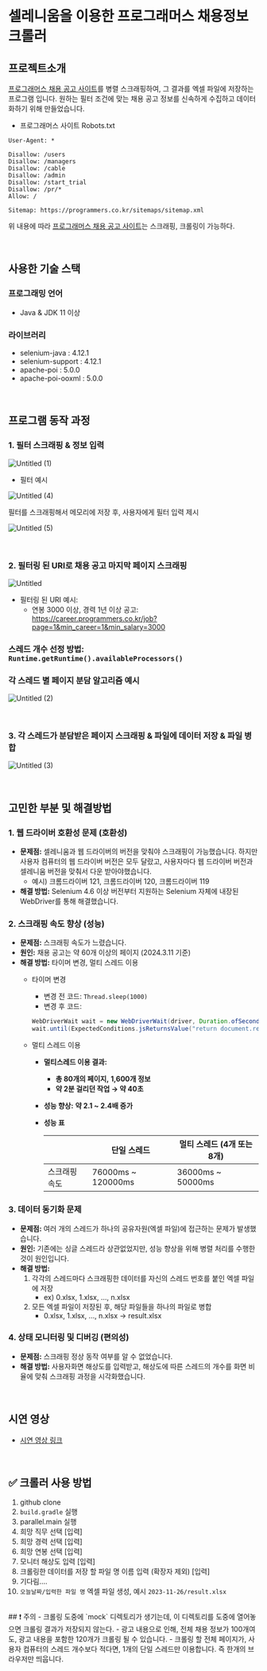 # 셀레니움을 이용한 프로그래머스 채용정보 크롤러

## 프로젝트소개
[프로그래머스 채용 공고 사이트](https://career.programmers.co.kr/job)를 병렬 스크래핑하여, 그 결과를 엑셀 파일에 저장하는 프로그램 입니다.
원하는 필터 조건에 맞는 채용 공고 정보를 신속하게 수집하고 데이터화하기 위해 만들었습니다.

- 프로그래머스 사이트 Robots.txt

```
User-Agent: *

Disallow: /users
Disallow: /managers
Disallow: /cable
Disallow: /admin
Disallow: /start_trial
Disallow: /pr/*
Allow: /

Sitemap: https://programmers.co.kr/sitemaps/sitemap.xml
```

위 내용에 따라 [프로그래머스 채용 공고 사이트](https://career.programmers.co.kr/job)는 스크래핑, 크롤링이 가능하다.

</br>

## 사용한 기술 스택

### 프로그래밍 언어

- Java & JDK 11 이상

### 라이브러리

- selenium-java : 4.12.1
- selenium-support : 4.12.1
- apache-poi : 5.0.0
- apache-poi-ooxml : 5.0.0

</br>

## 프로그램 동작 과정
### 1. 필터 스크래핑 & 정보 입력

![Untitled (1)](https://github.com/user-attachments/assets/4e48c1b4-b018-4155-ab3d-1485512fc25e)

- 필터 예시
    
![Untitled (4)](https://github.com/user-attachments/assets/1e62191a-8ed2-4eac-8e66-117f4cc66659)
    
필터를 스크래핑해서 메모리에 저장 후, 사용자에게 필터 입력 제시
    
![Untitled (5)](https://github.com/user-attachments/assets/5711b60f-7ce7-49ee-922d-8af56b0f3dd9)

    
</br>

### 2. 필터링 된 URI로 채용 공고 마지막 페이지 스크래핑

![Untitled](https://github.com/user-attachments/assets/9547d040-9591-429e-860f-945afc0c7a3c)


- 필터링 된 URI 예시:
    - 연봉 3000 이상, 경력 1년 이상 공고: https://career.programmers.co.kr/job?page=1&min_career=1&min_salary=3000

### 스레드 개수 선정 방법: `Runtime.getRuntime().availableProcessors()`

### 각 스레드 별 페이지 분담 알고리즘 예시
![Untitled (2)](https://github.com/user-attachments/assets/6776348d-ae5e-4f31-aa67-ca2eab74b931)


</br>

### 3. 각 스레드가 분담받은 페이지 스크래핑 & 파일에 데이터 저장 & 파일 병합

![Untitled (3)](https://github.com/user-attachments/assets/ffc5682e-34ac-4db5-bc57-7f8850e68af4)


</br>

## 고민한 부분 및 해결방법
### 1. 웹 드라이버 호환성 문제 (호환성)

- **문제점:** 셀레니움과 웹 드라이버의 버전을 맞춰야 스크래핑이 가능했습니다. 하지만 사용자 컴퓨터의 웹 드라이버 버전은 모두 달랐고, 사용자마다 웹 드라이버 버전과 셀레니움 버전을 맞춰서 다운 받아야했습니다.
    - 예시) 크롬드라이버 121, 크롬드라이버 120, 크롬드라이버 119
- **해결 방법:** Selenium 4.6 이상 버전부터 지원하는 Selenium 자체에 내장된 WebDriver를 통해 해결했습니다.

### 2. 스크래핑 속도 향상 (성능)

- **문제점:** 스크래핑 속도가 느렸습니다.
- **원인:** 채용 공고는 약 60개 이상의 페이지 (2024.3.11 기준)
- **해결 방법:** 타이머 변경, 멀티 스레드 이용
    - 타이머 변경
        - 변경 전 코드: `Thread.sleep(1000)`
        - 변경 후 코드:
        
        ```java
        WebDriverWait wait = new WebDriverWait(driver, Duration.ofSeconds(15));
        wait.until(ExpectedConditions.jsReturnsValue("return document.readyState == 'complete'"));
        ```
        
    - 멀티 스레드 이용
        - **멀티스레드 이용 결과:**
            - **총 80개의 페이지,** **1,600개 정보**
            - **약 2분 걸리던 작업 → 약 40초**
        - **성능 향상:**  **약 2.1 ~ 2.4배 증가**
        - **성능 표**
            
            
            |  | 단일 스레드 | 멀티 스레드 (4개 또는 8개) |
            | --- | --- | --- |
            | 스크래핑 속도 | 76000ms ~ 120000ms | 36000ms ~ 50000ms |

### 3. 데이터 동기화 문제

- **문제점:** 여러 개의 스레드가 하나의 공유자원(엑셀 파일)에 접근하는 문제가 발생했습니다.
- **원인:** 기존에는 싱글 스레드라 상관없었지만, 성능 향상을 위해 병렬 처리를 수행한 것이 원인입니다.
- **해결 방법:**
    1. 각각의 스레드마다 스크래핑한 데이터를 자신의 스레드 번호를 붙인 엑셀 파일에 저장
        - ex) 0.xlsx, 1.xlsx, …, n.xlsx
    2. 모든 엑셀 파일이 저장된 후, 해당 파일들을 하나의 파일로 병합
        - 0.xlsx, 1.xlsx, …, n.xlsx → result.xlsx

### 4. 상태 모니터링 및 디버깅 (편의성)

- **문제점:** 스크래핑 정상 동작 여부를 알 수 없었습니다.
- **해결 방법:** 사용자화면 해상도를 입력받고, 해상도에 따른 스레드의 개수를 화면 비율에 맞춰 스크래핑 과정을 시각화했습니다.

</br>

## 시연 영상
- [시연 영상 링크](https://www.youtube.com/watch?v=a0PJ3KzdYwk)

</br>

## ✅ 크롤러 사용 방법
1. github clone
2. `build.gradle` 실행
3. parallel.main 실행
4. 희망 직무 선택 [입력]
5. 희망 경력 선택 [입력]
6. 희망 연봉 선택 [입력]
7. 모니터 해상도 입력 [입력]
8. 크롤링한 데이터를 저장 할 파일 명 이름 입력 (확장자 제외) [입력]
9. 기다림....
10. `오늘날짜/입력한 파일 명` 엑셀 파일 생성, 예시 `2023-11-26/result.xlsx`

</br>
## ❗️ 주의
- 크롤링 도중에 `mock` 디렉토리가 생기는데, 이 디렉토리를 도중에 열어놓으면 크롤링 결과가 저장되지 않는다.
- 광고 내용으로 인해, 전체 채용 정보가 100개여도, 광고 내용을 포함한 120개가 크롤링 될 수 있습니다.
- 크롤링 할 전체 페이지가, 사용자 컴퓨터의 스레드 개수보다 적다면, 1개의 단일 스레드만 이용합니다. 즉 한개의 브라우저만 띄웁니다.
